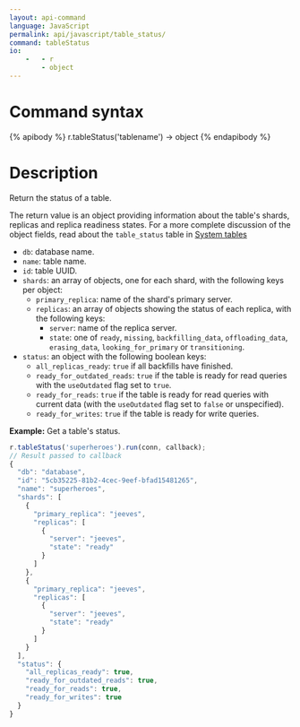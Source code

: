 ```yaml
---
layout: api-command
language: JavaScript
permalink: api/javascript/table_status/
command: tableStatus
io:
    -   - r
        - object
---
```

# Command syntax #

{% apibody %}
r.tableStatus('tablename') &rarr; object
{% endapibody %}

# Description #

Return the status of a table.

The return value is an object providing information about the table's shards, replicas and replica readiness states. For a more complete discussion of the object fields, read about the `table_status` table in [System tables](/docs/system-tables/)

* `db`: database name.
* `name`: table name.
* `id`: table UUID.
* `shards`: an array of objects, one for each shard, with the following keys per object:
    * `primary_replica`: name of the shard's primary server.
    * `replicas`: an array of objects showing the status of each replica, with the following keys:
        * `server`: name of the replica server.
        * `state`: one of `ready`, `missing`, `backfilling_data`, `offloading_data`, `erasing_data`, `looking_for_primary` or `transitioning`.
* `status`: an object with the following boolean keys:
    * `all_replicas_ready`: `true` if all backfills have finished.
    * `ready_for_outdated_reads`: `true` if the table is ready for read queries with the `useOutdated` flag set to `true`.
    * `ready_for_reads`: `true` if the table is ready for read queries with current data (with the `useOutdated` flag set to `false` or unspecified).
    * `ready_for_writes`: `true` if the table is ready for write queries.

__Example:__ Get a table's status.

```js
r.tableStatus('superheroes').run(conn, callback);
// Result passed to callback
{
  "db": "database",
  "id": "5cb35225-81b2-4cec-9eef-bfad15481265",
  "name": "superheroes",
  "shards": [
    {
      "primary_replica": "jeeves",
      "replicas": [
        {
          "server": "jeeves",
          "state": "ready"
        }
      ]
    },
    {
      "primary_replica": "jeeves",
      "replicas": [
        {
          "server": "jeeves",
          "state": "ready"
        }
      ]
    }
  ],
  "status": {
    "all_replicas_ready": true,
    "ready_for_outdated_reads": true,
    "ready_for_reads": true,
    "ready_for_writes": true
  }
}
```
